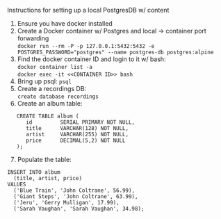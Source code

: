 Instructions for setting up a local PostgresDB w/ content

1. Ensure you have docker installed
2. Create a Docker container w/ Postgres and local -> container port forwarding \
`docker run --rm -P -p 127.0.0.1:5432:5432 -e POSTGRES_PASSWORD="postgres" --name postgres-db postgres:alpine`
3. Find the docker container ID and login to it w/ bash: \
`docker container list -a` \
`docker exec -it <<CONTAINER ID>> bash`
4. Bring up psql: `psql`
5. Create a recordings DB: \
`create database recordings`
6. Create an album table:
```
   CREATE TABLE album (
      id         SERIAL PRIMARY NOT NULL,
      title      VARCHAR(128) NOT NULL,
      artist     VARCHAR(255) NOT NULL,
      price      DECIMAL(5,2) NOT NULL
   );
```
7. Populate the table:
```
INSERT INTO album
  (title, artist, price)
VALUES
  ('Blue Train', 'John Coltrane', 56.99),
  ('Giant Steps', 'John Coltrane', 63.99),
  ('Jeru', 'Gerry Mulligan', 17.99),
  ('Sarah Vaughan', 'Sarah Vaughan', 34.98);
```
